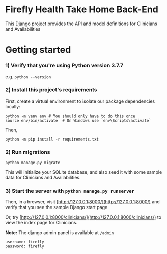 # Firefly Health Take Home Back-End

This Django project provides the API and model definitions for Clinicians and Availabilities

# Getting started

### 1) Verify that you're using Python version 3.7.7

e.g. `python --version`

### 2) Install this project's requirements

First, create a virtual environment to isolate our package dependencies locally:

```
python -m venv env # You should only have to do this once
source env/bin/activate  # On Windows use `env\Scripts\activate`
```

Then,

```
python -m pip install -r requirements.txt
```

### 2) Run migrations

```
python manage.py migrate
```

This will initialize your SQLite database, and also seed it with some sample data for Clinicians and Availabilities.

### 3) Start the server with `python manage.py runserver`

Then, in a browser, visit [http://127.0.0.1:8000/](http://127.0.0.1:8000/) and verify that you see the sample Django start page

Or, try [http://127.0.0.1:8000/clinicians/](http://127.0.0.1:8000/clinicians/) to view the index page for Clinicians.

**Note:** The django admin panel is available at `/admin`

```
username: firefly
password: firefly
```
